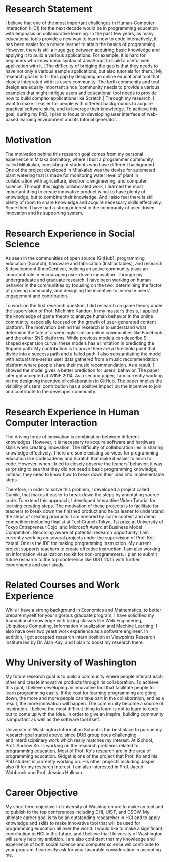 # Research Statement
I believe that one of the most important challenges in Human-Computer Interaction (HCI) for the next decade would be in programming education with emphasis on collaborative learning. In the past few years, as many educational tools provide a new way to learn how to code interactively, it has been easier for a novice learner to attain the basics of programming. However, there is still a huge gap between acquiring basic knowledge and applying it to build a various applications. For example, it is hard for beginners who know basic syntax of JavaScript to build a useful web application with it. [The difficulty of bridging the gap is that they needs to have not only a various sample applications, but also tutorials for them.] My research goal is to fill this gap by designing an online educational tool that closely integrated with its users community. The both community and tool design are equally important since [community needs to provide a various examples that might intrigue users and educational tool needs to provide how to build complex applications like Scratch.] Through my research, I want to make it easier for people with different backgrounds to acquire practical software skills, and to leverage their knowledge. To achieve this goal, during my PhD, I plan to focus on developing user interface of web-based learning environment and its tutorial generator.

# Motivation 
The motivation behind this research goal comes from my personal experience in Mitaka dormitory, where I built a programmer community, called Mitakalab, consisting of students who have different background. One of the project developed in Mitakalab was the devise for automated plant watering that is made for monitoring water level of plant in collaboration with agriculture, electronic engineering, and computer science.
Through this highly collaborated work, I learned the most important thing to create innovative product is not to have plenty of knowledge, but to combine their knowledge.
And I also feel there is still plenty of room to share knowledge and acquire necessary skills effectively. Since then, I have had a strong interest in the community of user-driven innovation and its supporting system.

# Research Experience in Social Science
As seen in the communities of open source (GitHub), programming education (Scratch), hardware and fabrication (Instructables), and research & development (InnoCentive), building an active community plays an important role in encouraging user-driven innovation.
Through my undergraduate and graduate research, I have been working on human behavior in the communities by focusing on the two: determining the factor of growing community, and designing the incentive to increase users’ engagement and contribution.

To work on the first research question, I did research on game theory under the supervision of Prof. Michihiro Kandori. In my master’s thesis, I applied the knowledge of game theory to analyze human behavior in the online community, especially focused on the growth of user-generated content platform. The motivation behind this research is to understand what determine the fate of a seemingly-similar online communities like Facebook and the other SNS platforms. While previous models can describe S-shaped expansion curve, these models has a limitation in predicting the flopped path. My contribution is to prove there are a threshold point that divide into a success path and a failed path. I also substantiating the model with actual time-series user data gathered from a music recommendation platform where people share their music recommendation. As a result, I showed the model gives a better prediction for users’ behavior. The paper later got accepted at WINE 2014.  As a second paper, I am currently working on the designing incentive of collaboration in GitHub. The paper implies the visibility of users’ contribution has a positive impact on the incentive to join and contribute to the developer community. 


# Research Experience in Human Computer Interaction
The driving force of innovation is combination between different knowledges. However, it is necessary to acquire software and hardware skills when creating innovation. The difficulty of collaboration lies in sharing knowledge effectively. There are some existing services for programming education like Codecademy and Scratch that make it easier to learn to code. However, when I tried to closely observe the leaners’ behavior, it was surprising to see that they did not need a basic programming knowledge, instead, they need to know how to break down their idea into implementable steps.

Therefore, in order to solve this problem, I developed a project called Cumiki, that makes it easier to break down the steps by annotating source code. To extend this approach, I developed Interactive Video Tutorial for learning creating steps. The motivation of these projects is to facilitate for teachers to break down the finished product and helps leaner to understand the steps of creating products. I am honored by some contest and demo competition including finalist at TechCrunch Tokyo, 1st prize at University of Tokyo Entrepreneur Dojo, and Microsoft Award at Business Model Competition.  Becoming aware of potential research opportunity, I am currently working on several projects under the supervision of Prof. Koji Yatani. One is the IDE for making programming instruction. My current project supports teachers to create effective instruction. I am also working on information visualization toolkit for non-programmers. I plan to submit future research to the top conference like UIST 2015 with further experiments and user study.


# Related Courses and Work Experience
While I have a strong background in Economics and Mathematics, to better prepare myself for your rigorous graduate program, I have solidified my foundational knowledge with taking classes like Web Engineering, Ubiquitous Computing, Information Visualization and Machine Learning.  I also have over two years work experience as a software engineer. In addition, I got accepted research intern position at Viewpoints Research Institute led by Dr. Alan Kay, and I plan to boost my research there.

# Why University of Washington
My future research goal is to build a community where people interact each other and create innovative products through its collaboration. To achieve this goal, I believe developing an innovative tool that facilitate people to learn programming easily. If the cost for learning programming are going down, the more and more people can take part in the collaboration, and as a result, the more innovation will happen. The community become a source of inspiration. I believe the most difficult thing to learn is not to learn to code but to come up with the idea. In order to give an inspire, building community is important as well as the software tool itself.

University of Washington Information School is the best place to pursue my research goal stated above, since DUB group does challenging and interdisciplinary work which really matches my interest. At iSchool, Prof. Andrew Ko  is working on the research problems related to programming education. Most of Prof. Ko's research are in the area of programming education. Gidget is one of the project that Prof. Ko and his PhD student is currently working on. His other projects including Jasper also fit for my research interest. I am also interested in Prof. Jacob Wobbrock and Prof. Jessica Hullman.

# Career Objective 
My short term objective in University of Washington are to make an tool and to publish to the top conferences including CHI, UIST, and CSCW. My ultimate career goal is to be an outstanding researcher in HCI and to apply knowledge and skills to make innovative tool that will be used for programming education all over the world. I would like to make a significant contribution to HCI in the future, and I believe that University of Washington will surely help my ambition. I am also confident that my knowledge and experience of both social science and computer science will contribute to your program. I earnestly ask for your favorable consideration in accepting me.